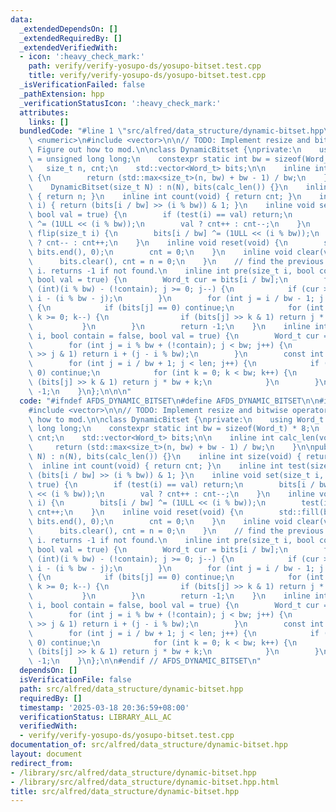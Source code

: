 ```yaml
---
data:
  _extendedDependsOn: []
  _extendedRequiredBy: []
  _extendedVerifiedWith:
  - icon: ':heavy_check_mark:'
    path: verify/verify-yosupo-ds/yosupo-bitset.test.cpp
    title: verify/verify-yosupo-ds/yosupo-bitset.test.cpp
  _isVerificationFailed: false
  _pathExtension: hpp
  _verificationStatusIcon: ':heavy_check_mark:'
  attributes:
    links: []
  bundledCode: "#line 1 \"src/alfred/data_structure/dynamic-bitset.hpp\"\n\n\n\n#include\
    \ <numeric>\n#include <vector>\n\n// TODO: Implement resize and bitwise operators.\
    \ Figure out how to mod.\n\nclass DynamicBitset {\nprivate:\n    using Word_t\
    \ = unsigned long long;\n    constexpr static int bw = sizeof(Word_t) * 8;\n \
    \   size_t n, cnt;\n    std::vector<Word_t> bits;\n\n    inline int calc_len(void)\
    \ {\n        return (std::max<size_t>(n, bw) + bw - 1) / bw;\n    }\n\npublic:\n\
    \    DynamicBitset(size_t N) : n(N), bits(calc_len()) {}\n    inline int size(void)\
    \ { return n; }\n    inline int count(void) { return cnt; }\n    inline int test(size_t\
    \ i) { return (bits[i / bw] >> (i % bw)) & 1; }\n    inline void set(size_t i,\
    \ bool val = true) {\n        if (test(i) == val) return;\n        bits[i / bw]\
    \ ^= (1ULL << (i % bw));\n        val ? cnt++ : cnt--;\n    }\n    inline void\
    \ flip(size_t i) {\n        bits[i / bw] ^= (1ULL << (i % bw));\n        test(i)\
    \ ? cnt-- : cnt++;\n    }\n    inline void reset(void) {\n        std::fill(bits.begin(),\
    \ bits.end(), 0);\n        cnt = 0;\n    }\n    inline void clear(void) {\n  \
    \      bits.clear(), cnt = n = 0;\n    }\n    // find the previous val before\
    \ i. returns -1 if not found.\n    inline int pre(size_t i, bool contain = false,\
    \ bool val = true) {\n        Word_t cur = bits[i / bw];\n        for (int j =\
    \ (int)(i % bw) - (!contain); j >= 0; j--) {\n            if (cur >> j & 1) return\
    \ i - (i % bw - j);\n        }\n        for (int j = i / bw - 1; j >= 0; j--)\
    \ {\n            if (bits[j] == 0) continue;\n            for (int k = bw - 1;\
    \ k >= 0; k--) {\n                if (bits[j] >> k & 1) return j * bw + k;\n \
    \           }\n        }\n        return -1;\n    }\n    inline int suf(size_t\
    \ i, bool contain = false, bool val = true) {\n        Word_t cur = bits[i / bw];\n\
    \        for (int j = i % bw + (!contain); j < bw; j++) {\n            if (cur\
    \ >> j & 1) return i + (j - i % bw);\n        }\n        const int len = calc_len();\n\
    \        for (int j = i / bw + 1; j < len; j++) {\n            if (bits[j] ==\
    \ 0) continue;\n            for (int k = 0; k < bw; k++) {\n                if\
    \ (bits[j] >> k & 1) return j * bw + k;\n            }\n        }\n        return\
    \ -1;\n    }\n};\n\n\n"
  code: "#ifndef AFDS_DYNAMIC_BITSET\n#define AFDS_DYNAMIC_BITSET\n\n#include <numeric>\n\
    #include <vector>\n\n// TODO: Implement resize and bitwise operators. Figure out\
    \ how to mod.\n\nclass DynamicBitset {\nprivate:\n    using Word_t = unsigned\
    \ long long;\n    constexpr static int bw = sizeof(Word_t) * 8;\n    size_t n,\
    \ cnt;\n    std::vector<Word_t> bits;\n\n    inline int calc_len(void) {\n   \
    \     return (std::max<size_t>(n, bw) + bw - 1) / bw;\n    }\n\npublic:\n    DynamicBitset(size_t\
    \ N) : n(N), bits(calc_len()) {}\n    inline int size(void) { return n; }\n  \
    \  inline int count(void) { return cnt; }\n    inline int test(size_t i) { return\
    \ (bits[i / bw] >> (i % bw)) & 1; }\n    inline void set(size_t i, bool val =\
    \ true) {\n        if (test(i) == val) return;\n        bits[i / bw] ^= (1ULL\
    \ << (i % bw));\n        val ? cnt++ : cnt--;\n    }\n    inline void flip(size_t\
    \ i) {\n        bits[i / bw] ^= (1ULL << (i % bw));\n        test(i) ? cnt-- :\
    \ cnt++;\n    }\n    inline void reset(void) {\n        std::fill(bits.begin(),\
    \ bits.end(), 0);\n        cnt = 0;\n    }\n    inline void clear(void) {\n  \
    \      bits.clear(), cnt = n = 0;\n    }\n    // find the previous val before\
    \ i. returns -1 if not found.\n    inline int pre(size_t i, bool contain = false,\
    \ bool val = true) {\n        Word_t cur = bits[i / bw];\n        for (int j =\
    \ (int)(i % bw) - (!contain); j >= 0; j--) {\n            if (cur >> j & 1) return\
    \ i - (i % bw - j);\n        }\n        for (int j = i / bw - 1; j >= 0; j--)\
    \ {\n            if (bits[j] == 0) continue;\n            for (int k = bw - 1;\
    \ k >= 0; k--) {\n                if (bits[j] >> k & 1) return j * bw + k;\n \
    \           }\n        }\n        return -1;\n    }\n    inline int suf(size_t\
    \ i, bool contain = false, bool val = true) {\n        Word_t cur = bits[i / bw];\n\
    \        for (int j = i % bw + (!contain); j < bw; j++) {\n            if (cur\
    \ >> j & 1) return i + (j - i % bw);\n        }\n        const int len = calc_len();\n\
    \        for (int j = i / bw + 1; j < len; j++) {\n            if (bits[j] ==\
    \ 0) continue;\n            for (int k = 0; k < bw; k++) {\n                if\
    \ (bits[j] >> k & 1) return j * bw + k;\n            }\n        }\n        return\
    \ -1;\n    }\n};\n\n#endif // AFDS_DYNAMIC_BITSET\n"
  dependsOn: []
  isVerificationFile: false
  path: src/alfred/data_structure/dynamic-bitset.hpp
  requiredBy: []
  timestamp: '2025-03-18 20:36:59+08:00'
  verificationStatus: LIBRARY_ALL_AC
  verifiedWith:
  - verify/verify-yosupo-ds/yosupo-bitset.test.cpp
documentation_of: src/alfred/data_structure/dynamic-bitset.hpp
layout: document
redirect_from:
- /library/src/alfred/data_structure/dynamic-bitset.hpp
- /library/src/alfred/data_structure/dynamic-bitset.hpp.html
title: src/alfred/data_structure/dynamic-bitset.hpp
---
```


